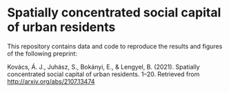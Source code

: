# Spatially concentrated social capital of urban residents

This repository contains data and code to reproduce the results and figures of the following preprint:

Kovács, Á. J., Juhász, S., Bokányi, E., & Lengyel, B. (2021). Spatially concentrated social capital of urban residents. 1–20. Retrieved from http://arxiv.org/abs/2107.13474